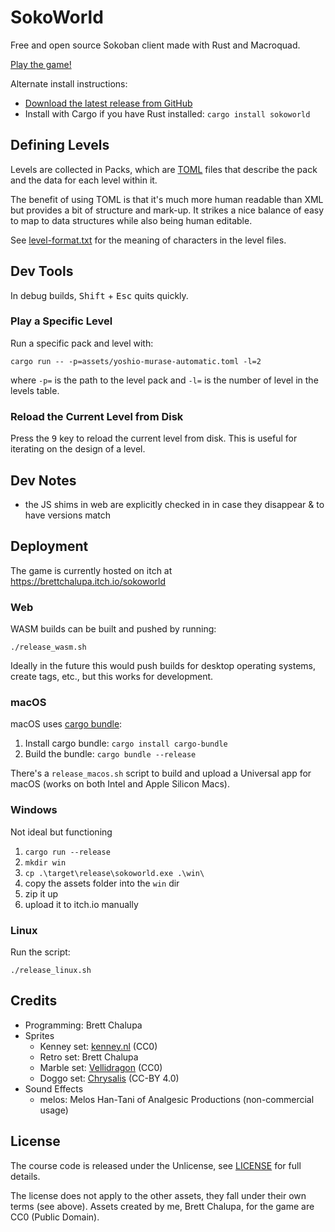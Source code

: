 # SokoWorld

Free and open source Sokoban client made with Rust and Macroquad.

[Play the game!](https://brettchalupa.itch.io/sokoworld)

Alternate install instructions:

- [Download the latest release from GitHub](https://github.com/brettchalupa/sokoworld/releases)
- Install with Cargo if you have Rust installed: `cargo install sokoworld`

## Defining Levels

Levels are collected in Packs, which are
[TOML](https://toml.io/en/) files that describe the pack and
the data for each level within it.

The benefit of using TOML is that it's much more human readable
than XML but provides a bit of structure and mark-up. It
strikes a nice balance of easy to map to data structures while
also being human editable.

See [level-format.txt](./level-format.txt) for the meaning of
characters in the level files.

## Dev Tools

In debug builds, <kbd>Shift</kbd> + <kbd>Esc</kbd> quits quickly.

### Play a Specific Level

Run a specific pack and level with:

```console
cargo run -- -p=assets/yoshio-murase-automatic.toml -l=2
```

where `-p=` is the path to the level pack and `-l=` is the number of level in the levels table.

### Reload the Current Level from Disk

Press the <kbd>9</kbd> key to reload the current level from disk. This is useful for iterating on the design of a level.

## Dev Notes

- the JS shims in web are explicitly checked in in case they disappear & to have versions match

## Deployment

The game is currently hosted on itch at https://brettchalupa.itch.io/sokoworld

### Web

WASM builds can be built and pushed by running:

```console
./release_wasm.sh
```

Ideally in the future this would push builds for desktop operating systems, create tags, etc., but this works for development.

### macOS

macOS uses [cargo bundle](https://github.com/burtonageo/cargo-bundle):

1. Install cargo bundle: `cargo install cargo-bundle`
2. Build the bundle: `cargo bundle --release`

There's a `release_macos.sh` script to build and upload a Universal app for macOS (works on both Intel and Apple Silicon Macs).

### Windows

Not ideal but functioning

1. `cargo run --release`
2. `mkdir win`
3. `cp .\target\release\sokoworld.exe .\win\`
4. copy the assets folder into the `win` dir
5. zip it up
6. upload it to itch.io manually

### Linux

Run the script:

```console
./release_linux.sh
```

## Credits

- Programming: Brett Chalupa
- Sprites
  - Kenney set: [kenney.nl](https://kenney.nl) (CC0)
  - Retro set: Brett Chalupa
  - Marble set: [Vellidragon](https://opengameart.org/content/sokoban-clone-tiles) (CC0)
  - Doggo set: [Chrysalis](https://opengameart.org/content/tic-80-sokoban-tileset-8x8) (CC-BY 4.0)
- Sound Effects
  - melos: Melos Han-Tani of Analgesic Productions (non-commercial usage)

## License

The course code is released under the Unlicense, see [LICENSE](./LICENSE) for full details.

The license does not apply to the other assets, they fall under their own terms (see above). Assets created by me, Brett Chalupa, for the game are CC0 (Public Domain).
